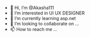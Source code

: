 - 👋 Hi, I’m @Akasha111
- 👀 I’m interested in UI UX DESIGNER
- 🌱 I’m currently learning asp.net
- 💞️ I’m looking to collaborate on ...
- 📫 How to reach me ...

<!---
Akasha111/Akasha111 is a ✨ special ✨ repository because its `README.md` (this file) appears on your GitHub profile.
You can click the Preview link to take a look at your changes.
--->
